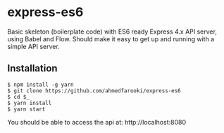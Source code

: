 # express-es6
Basic skeleton (boilerplate code) with ES6 ready Express 4.x API server, using Babel and Flow.
Should make it easy to get up and running with a simple API server.

## Installation
```
$ npm install -g yarn
$ git clone https://github.com/ahmedfarooki/express-es6
$ cd $_
$ yarn install
$ yarn start
```

You should be able to access the api at: http://localhost:8080
